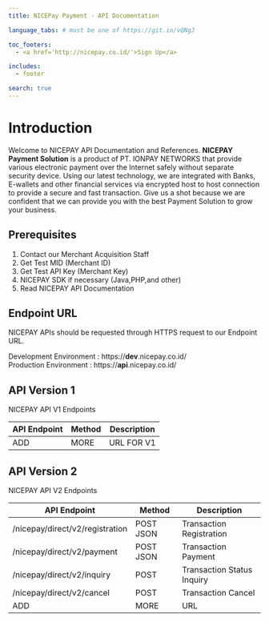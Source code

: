 ```yaml
---
title: NICEPay Payment - API Documentation

language_tabs: # must be one of https://git.io/vQNgJ

toc_footers:
  - <a href='http://nicepay.co.id/'>Sign Up</a>

includes:
  - footer

search: true
---
```

# Introduction

Welcome to NICEPAY API Documentation and References.
**NICEPAY Payment Solution** is a product of PT. IONPAY NETWORKS that provide various electronic payment over the Internet safely without separate security device. 
Using our latest technology, we are integrated with Banks, E-wallets and other financial services via encrypted host to host connection to provide a secure and fast transaction. 
Give us a shot because we are confident that we can provide you with the best Payment Solution to grow your business.

## Prerequisites
<ol type="1">
  <li>Contact our Merchant Acquisition Staff
  <li>Get Test MID (Merchant ID)
  <li>Get Test API Key (Merchant Key)
  <li>NICEPAY SDK if necessary (Java,PHP,and other)
  <li>Read NICEPAY API Documentation
</ol>

## Endpoint URL
NICEPAY APIs should be requested through HTTPS request to our Endpoint URL.

Development Environment : https://**dev**.nicepay.co.id/<br>
Production Environment : https://**api**.nicepay.co.id/

## API Version 1
NICEPAY API V1 Endpoints

API Endpoint | Method | Description
------------ | ------------| ------------------------
ADD | MORE | URL FOR V1

## API Version 2
NICEPAY API V2 Endpoints

API Endpoint | Method | Description
------------ | ------------| ------------------------
/nicepay/direct/v2/registration | POST JSON | Transaction Registration
/nicepay/direct/v2/payment | POST JSON | Transaction Payment
/nicepay/direct/v2/inquiry | POST | Transaction Status Inquiry
/nicepay/direct/v2/cancel | POST | Transaction Cancel
ADD | MORE | URL
